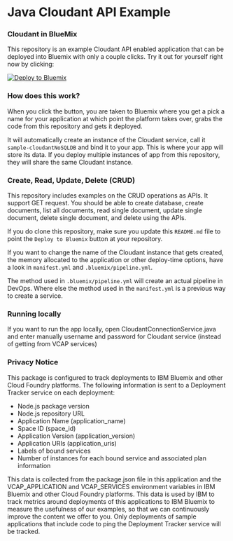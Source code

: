 Java Cloudant API Example
====================================

### Cloudant in BlueMix

This repository is an example Cloudant API enabled application that can be deployed into
Bluemix with only a couple clicks. Try it out for yourself right now by clicking:

[![Deploy to Bluemix](https://bluemix.net/deploy/button.png)](https://bluemix.net/deploy?repository=https://github.com/snippet-java/java-cloudant-api-example.git)


### How does this work?

When you click the button, you are taken to Bluemix where you get a pick a name
for your application at which point the platform takes over, grabs the code from
this repository and gets it deployed.

It will automatically create an instance of the Cloudant service, call it
`sample-cloudantNoSQLDB` and bind it to your app. This is where your
app will store its data. If you deploy multiple instances of
app from this repository, they will share the same Cloudant instance.


### Create, Read, Update, Delete (CRUD)

This repository includes examples on the CRUD operations as APIs. It support GET request.
You should be able to create database, create documents, list all documents, read single document, 
update single document, delete single document, and delete using the APIs.

If you do clone this repository, make sure you update this `README.md` file to point
the `Deploy to Bluemix` button at your repository.

If you want to change the name of the Cloudant instance that gets created, the memory
allocated to the application or other deploy-time options, have a look in `manifest.yml` and `.bluemix/pipeline.yml`.

The method used in `.bluemix/pipeline.yml` will create an actual pipeline in DevOps.
Where else the method used in the `manifest.yml` is a previous way to create a service. 


### Running locally

If you want to run the app locally, open CloudantConnectionService.java and enter manually username and password for Cloudant service
(instead of getting from VCAP services)


### Privacy Notice

This package is configured to track deployments to IBM Bluemix and other Cloud Foundry platforms. The following information is sent to a Deployment Tracker service on each deployment:

* Node.js package version
* Node.js repository URL
* Application Name (application_name)
* Space ID (space_id)
* Application Version (application_version)
* Application URIs (application_uris)
* Labels of bound services
* Number of instances for each bound service and associated plan information

This data is collected from the package.json file in this application and the VCAP_APPLICATION and VCAP_SERVICES environment variables in IBM Bluemix and other Cloud Foundry platforms. This data is used by IBM to track metrics around deployments of this applications to IBM Bluemix to measure the usefulness of our examples, so that we can continuously improve the content we offer to you. Only deployments of sample applications that include code to ping the Deployment Tracker service will be tracked.